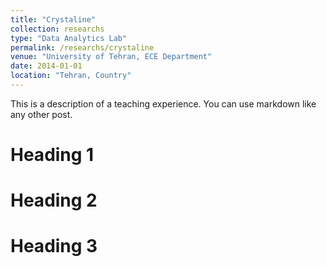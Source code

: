 ```yaml
---
title: "Crystaline"
collection: researchs
type: "Data Analytics Lab"
permalink: /researchs/crystaline
venue: "University of Tehran, ECE Department"
date: 2014-01-01
location: "Tehran, Country"
---
```


This is a description of a teaching experience. You can use markdown like any other post.

Heading 1
======

Heading 2
======

Heading 3
======
